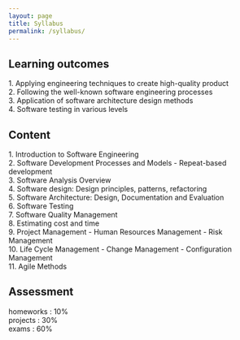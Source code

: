 ```yaml
---
layout: page
title: Syllabus
permalink: /syllabus/
---
```


<h2>Learning outcomes</h2>
<p>
1. Applying engineering techniques to create high-quality product<br>
2. Following the well-known software engineering processes<br>
3. Application of software architecture design methods<br>
4. Software testing in various levels<br>
</p>

<h2>Content</h2>
<p>
1. Introduction to Software Engineering<br>
2. Software Development Processes and Models - Repeat-based development<br>
3. Software Analysis Overview<br>
4. Software design: Design principles, patterns, refactoring<br>
5. Software Architecture: Design, Documentation and Evaluation<br>
6. Software Testing<br>
7. Software Quality Management<br>
8. Estimating cost and time<br>
9. Project Management - Human Resources Management - Risk Management<br>
10. Life Cycle Management - Change Management - Configuration Management<br>
11. Agile Methods<br>
</p>

<h2>Assessment</h2>
<p>
homeworks  : 10%<br>
projects : 30%<br>
exams : 60%<br>
</p>
